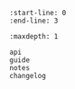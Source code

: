 ```{include} ../README.md
:start-line: 0
:end-line: 3
```

```{toctree}
:maxdepth: 1

api
guide
notes
changelog
```
